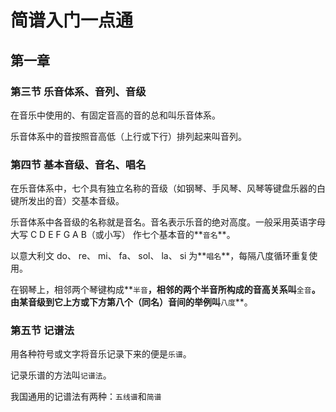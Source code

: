 # 简谱入门一点通


## 第一章

### 第三节 乐音体系、音列、音级

在音乐中使用的、有固定音高的音的总和叫乐音体系。

乐音体系中的音按照音高低（上行或下行）排列起来叫音列。

### 第四节 基本音级、音名、唱名

在乐音体系中，七个具有独立名称的音级（如钢琴、手风琴、风琴等键盘乐器的白键所发出的音）交基本音级。

乐音体系中各音级的名称就是音名。音名表示乐音的绝对高度。一般采用英语字母大写  C D E F G A B（或小写） 作七个基本音的**`音名`**。

以意大利文 do、 re、 mi、 fa、 sol、 la、 si 为**`唱名`**，每隔八度循环重复使用。

在钢琴上，相邻两个琴键构成**`半音`**，相邻的两个半音所构成的音高关系叫**`全音`**。由某音级到它上方或下方第八个（同名）音间的举例叫**`八度`**。


### 第五节 记谱法

用各种符号或文字将音乐记录下来的便是`乐谱`。

记录乐谱的方法叫`记谱法`。

我国通用的记谱法有两种：`五线谱`和`简谱`